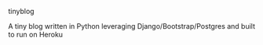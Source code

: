 tinyblog

A tiny blog written in Python leveraging Django/Bootstrap/Postgres and built to run on Heroku
